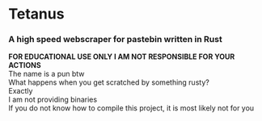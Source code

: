 <h1>Tetanus</h1>
<h3>A high speed webscraper for pastebin written in Rust</h3>
<p>
<b>FOR EDUCATIONAL USE ONLY I AM NOT RESPONSIBLE FOR YOUR ACTIONS</b><br>
The name is a pun btw<br>
What happens when you get scratched by something rusty?<br>
Exactly<br>
I am not providing binaries<br>
If you do not know how to compile this project, it is most likely not for you
</p>